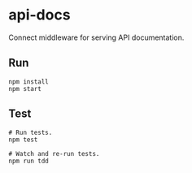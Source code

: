 # api-docs
Connect middleware for serving API documentation.


## Run
    npm install
    npm start


## Test
    # Run tests.
    npm test

    # Watch and re-run tests.
    npm run tdd
